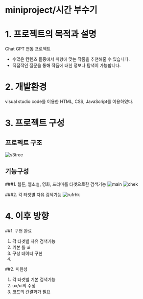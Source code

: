 # miniproject/시간 부수기

# 1. 프로젝트의 목적과 설명

   Chat GPT 연동 프로젝트
   * 수많은 컨텐츠 들중에서 취향에 맞는 작품을 추천해줄 수 있습니다.
   * 직접적인 질문을 통해 작품에 대한 정보나 탐색이 가능합니다.

# 2. 개발환경

   visual studio code를 이용한 HTML, CSS, JavaScript를 이용하였다.

# 3. 프로젝트 구성

   ## 프로젝트 구조
   ![s3tree](https://github.com/bardnia/miniproject/assets/69304793/c34d8cdb-95d9-4aff-9f74-7ca231a43085)


      
   ## 기능구성
   
   ###1. 웹툰, 웹소설, 영화, 드라마를 타겟으로한 검색기능
  ![main](https://github.com/bardnia/miniproject/assets/69304793/4332ac50-b55b-4a96-a9f4-f0474e4d6431)
  ![chek](https://github.com/bardnia/miniproject/assets/69304793/059bd94a-6a98-4e1c-9b7c-084d2d097d19)

   ###2. 각 타겟별 자유 검색기능
   ![rufrhk](https://github.com/bardnia/miniproject/assets/69304793/b0d10d0e-5a16-43ba-811c-41931dfb8a8e)

   
     
# 4. 이후 방향

##1. 구현 완료
   1. 각 타겟별 자유 검색기능
   2. 기본 틀 ui
   3. 구성 데이터 구현
   4. 
##2. 미완성
   1. 각 타겟별 기본 검색기능
   2. ux/ui의 수정
   3. 코드의 간결화가 필요
   
